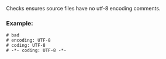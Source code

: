 Checks ensures source files have no utf-8 encoding comments.
### Example:
    # bad
    # encoding: UTF-8
    # coding: UTF-8
    # -*- coding: UTF-8 -*-